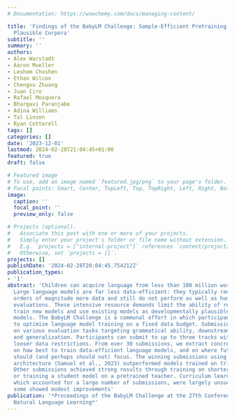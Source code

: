```yaml
---
# Documentation: https://wowchemy.com/docs/managing-content/

title: 'Findings of the BabyLM Challenge: Sample-Efficient Pretraining on Developmentally
  Plausible Corpora'
subtitle: ''
summary: ''
authors:
- Alex Warstadt
- Aaron Mueller
- Leshem Choshen
- Ethan Wilcox
- Chengxu Zhuang
- Juan Ciro
- Rafael Mosquera
- Bhargavi Paranjabe
- Adina Williams
- Tal Linzen
- Ryan Cotterell
tags: []
categories: []
date: '2023-12-01'
lastmod: 2024-02-28T21:04:45+01:00
featured: true
draft: false

# Featured image
# To use, add an image named `featured.jpg/png` to your page's folder.
# Focal points: Smart, Center, TopLeft, Top, TopRight, Left, Right, BottomLeft, Bottom, BottomRight.
image:
  caption: ''
  focal_point: ''
  preview_only: false

# Projects (optional).
#   Associate this post with one or more of your projects.
#   Simply enter your project's folder or file name without extension.
#   E.g. `projects = ["internal-project"]` references `content/project/deep-learning/index.md`.
#   Otherwise, set `projects = []`.
projects: []
publishDate: '2024-02-28T20:04:45.754212Z'
publication_types:
- '1'
abstract: 'Children can acquire language from less than 100 million words of input.
  Large language models are far less data-efficient: they typically require 3 or 4
  orders of magnitude more data and still do not perform as well as humans on many
  evaluations. These intensive resource demands limit the ability of researchers to
  train new models and use existing models as developmentally plausible cognitive
  models. The BabyLM Challenge is a communal effort in which participants compete
  to optimize language model training on a fixed data budget. Submissions are compared
  on various evaluation tasks targeting grammatical ability, downstream task performance,
  and generalization. Participants can submit to up to three tracks with progressively
  looser data restrictions. From over 30 submissions, we extract concrete recommendations
  on how best to train data-efficient language models, and on where future efforts
  should (and perhaps should not) focus. The winning submissions using the LTG-BERT
  architecture (Samuel et al., 2023) outperformed models trained on trillions of words.
  Other submissions achieved strong results through training on shorter input sequences
  or training a student model on a pretrained teacher. Curriculum learning attempts,
  which accounted for a large number of submissions, were largely unsuccessful, though
  some showed modest improvements'
publication: '*Proceedings of the BabyLM Challenge at the 27th Conference on Computational
  Natural Language Learning*'
---
```

